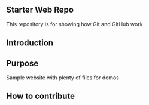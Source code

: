 ## Starter Web Repo

This repository is for showing how Git and GitHub work


## Introduction

## Purpose

Sample website with plenty of files for demos

## How to contribute
